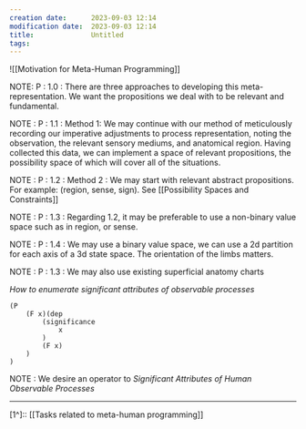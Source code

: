```yaml
---
creation date:		2023-09-03 12:14
modification date:	2023-09-03 12:14
title: 				Untitled
tags:
---
```

![[Motivation for Meta-Human Programming]]

NOTE: P : 1.0 : There are three approaches to developing this meta-representation. We want the propositions we deal with to be relevant and fundamental. 

NOTE : P : 1.1 : Method 1: We may continue with our method of meticulously recording our imperative adjustments to process representation, noting the observation, the relevant sensory mediums, and anatomical region. Having collected this data, we can implement a space of relevant propositions, the possibility space of which will cover all of the situations. 

NOTE : P : 1.2 : Method 2 : We may start with relevant abstract propositions. For example: (region, sense, sign). See [[Possibility Spaces and Constraints]]

NOTE : P : 1.3 : Regarding 1.2, it may be preferable to use a non-binary value space such as in region, or sense.

NOTE : P : 1.4 : We may use a binary value space, we can use a 2d partition for each axis of a 3d state space. The orientation of the limbs matters.

NOTE : P : 1.3 : We may also use existing superficial anatomy charts

*How to enumerate significant attributes of observable processes*
```
(P
	(F x)(dep
		(significance
			x	
		)
		(F x)
	)
)
```
NOTE : We desire an operator to 
*Significant Attributes of Human Observable Processes*





---
[1^]:: [[Tasks related to meta-human programming]]